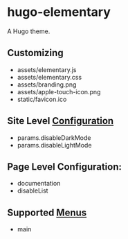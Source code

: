 # hugo-elementary
A Hugo theme.

## Customizing
- assets/elementary.js
- assets/elementary.css
- assets/branding.png
- assets/apple-touch-icon.png
- static/favicon.ico

## Site Level [Configuration](https://gohugo.io/getting-started/configuration/#example-configuration)
- params.disableDarkMode <boolean>
- params.disableLightMode <boolean>

## Page Level Configuration:
- documentation <boolean>
- disableList <boolean>

## Supported [Menus](https://gohugo.io/content-management/menus/#define-in-site-configuration)
- main
